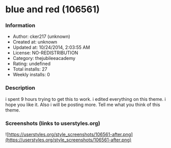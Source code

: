 # blue and red (106561)

### Information
- Author: cker217 (unknown)
- Created at: unknown
- Updated at: 10/24/2014, 2:03:55 AM
- License: NO-REDISTRIBUTION
- Category: thejubileeacademy
- Rating: undefined
- Total installs: 27
- Weekly installs: 0


### Description
i spent 9 hours trying to get this to work. i edited everything on this theme. i hope you like it. Also i will be posting more. Tell me what you think of this theme.


### Screenshots (links to userstyles.org)
![https://userstyles.org/style_screenshots/106561-after.png](https://userstyles.org/style_screenshots/106561-after.png)


